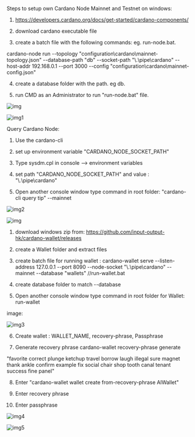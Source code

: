 Steps to setup own Cardano Node Mainnet and Testnet on windows:

1. https://developers.cardano.org/docs/get-started/cardano-components/

2.  download cardano executable file 

3. create a batch file with the following commands: eg. run-node.bat.

cardano-node run --topology "configuration\cardano\mainnet-topology.json" --database-path "db" --socket-path "\\.\pipe\cardano" --host-addr 192.168.0.1 --port 3000 --config "configuration\cardano\mainnet-config.json"

4. create a database folder with the path. eg db.

5. run CMD as an Administrator to run "run-node.bat" file.



![img](https://user-images.githubusercontent.com/90293555/151898424-98144d63-365b-4bec-872c-73e37c275d5b.jpg)



![img1](https://user-images.githubusercontent.com/90293555/151898471-3a4363d4-bfbe-4434-bc10-aa96ef178c1e.jpg)

Query Cardano Node:


1. Use the cardano-cli 

2. set up environment variable "CARDANO_NODE_SOCKET_PATH" 

3. Type sysdm.cpl in console --> environment variables 

4. set path "CARDANO_NODE_SOCKET_PATH" and value : "\\.\pipe\cardano"

5. Open another console window type command in root folder: "cardano-cli query tip" --mainnet 


![img2](https://user-images.githubusercontent.com/90293555/151898509-4eb659ec-bc87-40ec-b6ba-0a548de65eac.jpg)

![img](https://user-images.githubusercontent.com/90293555/151906674-277ad509-defd-412f-a797-ec29bc0eb20d.jpg)


1. download windows zip from: https://github.com/input-output-hk/cardano-wallet/releases

2. create a Wallet folder and extract files 

3. create batch file for running wallet : cardano-wallet serve --listen-address 127.0.0.1 --port 8090 --node-socket "\\.\pipe\cardano" --mainnet --database "wallets"  //run-wallet.bat

4. create database folder to match --database

5.  Open another console window type command in root folder for Wallet: run-wallet

image:

![img3](https://user-images.githubusercontent.com/90293555/151906597-6bc486aa-a444-4269-850b-fc673e3cdb68.jpg)

6. Create wallet : WALLET_NAME, recovery-phrase, Passphrase

7. Generate recovery phrase 
cardano-wallet recovery-phrase generate

 "favorite correct plunge ketchup travel borrow laugh illegal sure magnet thank ankle confirm example fix social chair shop tooth canal tenant success fine panel"

 8. Enter "cardano-wallet wallet create from-recovery-phrase AlWallet"

 9. Enter recovery phrase

 10. Enter passphrase

![img4](https://user-images.githubusercontent.com/90293555/151906614-b1d2cd69-969b-471f-b5a3-55635af27008.jpg)

![img5](https://user-images.githubusercontent.com/90293555/151906623-bf31d378-1268-48ad-93e1-32d57405689c.jpg)


